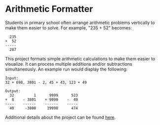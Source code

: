 # Arithmetic Formatter

Students in primary school often arrange arithmetic problems vertically to make them easier to solve. For example, "235 + 52" becomes:

      235
    +  52
    -----
      287

This project formats simple arithmetic calculations to make them easier to visualize. It can process multiple additions and/or subtractions simultaneously. An example run would display the following: 

    Input: 
    32 + 698, 3801 - 2, 45 + 43, 123 + 49
    
    Output:
      32         1      9999      523
    +  8    - 3801    + 9999    -  49
    ----    ------    ------    -----
      40     -3800     19998      474

Additional details about the project can be found [here](https://www.freecodecamp.org/learn/scientific-computing-with-python/scientific-computing-with-python-projects/arithmetic-formatter).